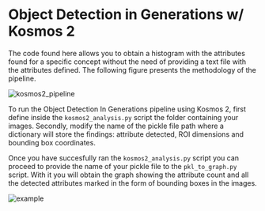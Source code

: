 # Object Detection in Generations w/ Kosmos 2
The code found here allows you to obtain a histogram with the attributes found for a specific concept without the need of providing a text file with the attributes defined. The following figure presents the methodology of the pipeline.

![kosmos2_pipeline](https://github.com/blclo/latent-debiasing-directions/blob/main/understanding/kosmos2_ODIG/examples/ODIG_Kosmos2_wGraph.png)

To run the Object Detection In Generations pipeline using Kosmos 2, first define inside the `kosmos2_analysis.py` script the folder containing your images. Secondly, modify the name of the pickle file path where a dictionary will store the findings: attribute detected, ROI dimensions and bounding box coordinates. 

Once you have succesfully ran the `kosmos2_analysis.py` script you can proceed to provide the name of your pickle file to the `pkl_to_graph.py` script. With it you will obtain the graph showing the attribute count and all the detected attributes marked in the form of bounding boxes in the images. 

![example](https://github.com/blclo/latent-debiasing-directions/blob/main/understanding/kosmos2_ODIG/examples/vscode_kosmos2_example.png)